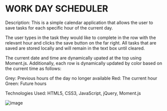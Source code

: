 # WORK DAY SCHEDULER 

Description:  This is a simple calendar application that allows the user to save tasks for each specific hour of the current day. 

The user types in the task they would like to complete in the row with the relevant hour and clicks the save button on the far right. All tasks that are saved are stored locally and will remain in the text box until cleared. 

The current date and time are dynamically upated at the top using Moment.js. Additionally, each row is dynamically updated by color based on the current time as follows: 

Grey: Previous hours of the day no longer available 
Red: The current hour 
Green: Future hours 

Technologies Used: HTML5, CSS3, JavaScript, jQuery, Moment.js

![image](https://user-images.githubusercontent.com/60197994/77966768-af0f1300-72b1-11ea-8380-4a826950a951.png)



